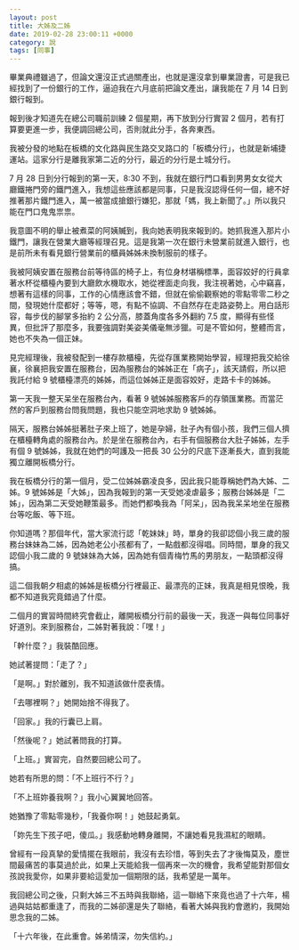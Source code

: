 ```yaml
---
layout: post
title: 大姊及二姊
date: 2019-02-28 23:00:11 +0000
category: 說
tags: [同事]
---
```


畢業典禮雖過了，但論文還沒正式過關產出，也就是還沒拿到畢業證書，可是我已經找到了一份銀行的工作，逼迫我在六月底前把論文產出，讓我能在 7 月 14 日到銀行報到。

<!--more-->

報到後才知道先在總公司職前訓練 2 個星期，再下放到分行實習 2 個月，若有打算要更進一步，我便調回總公司，否則就此分手，各奔東西。

我被分發的地點在板橋的文化路與民生路交叉路口的「板橋分行」，也就是新埔捷運站。這家分行是離我家第二近的分行，最近的分行是土城分行。

7 月 28 日到分行報到的第一天，8:30 不到，我就在銀行門口看到男男女女從大廳鐵捲門旁的鐵門進入，我想這些應該都是同事，只是我沒認得任何一個，總不好推著那片鐵門進入，萬一被當成搶銀行嫌犯，那就「媽，我上新聞了。」所以我只能在門口鬼鬼祟祟。

我意圖不明的舉止被煮菜的阿姨贓到，我向她表明我來報到的。她抓我進入那片小鐵門，讓我在營業大廳等經理召見。這是我第一次在銀行未營業前就進入銀行，也是前所未有看見銀行營業前的櫃員姊姊未換制服前的樣子。

我被阿姨安置在服務台前等待區的椅子上，有位身材堪稱標準，面容姣好的行員拿著水杯從櫃檯內要到大廳飲水機取水，她從裡面走向我，我注視著她，心中竊喜，想著有這樣的同事，工作的心情應該會不錯，但就在偷偷觀察她的零點零零二秒之間，發現她什麼都好；等等，嗯，有點不協調、不自然存在走路姿勢上。用白話形容，每步伐的腳掌多抬約 2 公分高，膝蓋角度各多外翻約 7.5 度，顯得有些怪異，但批評了那麼多，我要強調對美姿美儀毫無涉獵。可是不管如何，整體而言，她也不失為一個正妹。

見完經理後，我被發配到一樓存款櫃檯，先從存匯業務開始學習，經理把我交給徐襄，徐襄把我安置在服務台，因為服務台的姊姊正在「病子」，該天請假，所以把我託付給 9 號櫃檯漂亮的姊姊，而這位姊姊正是面容姣好，走路卡卡的姊姊。

第一天我一整天呆坐在服務台內，看著 9 號姊姊服務客戶的存領匯業務。而當茫然的客戶到服務台問我問題，我也只能空洞地求助 9 號姊姊。

隔天，服務台姊姊挺著肚子來上班了，她是孕婦，肚子內有個小孩，我們三個人擠在櫃檯轉角處的服務台內。於是坐在服務台內，右手有個服務台大肚子姊姊，左手有個 9 號姊姊，我就在她們的呵護及一把長 30 公分的尺底下逐漸長大，直到我能獨立離開板橋分行。

我在板橋分行的第一個月，受二位姊姊霸凌良多，因此我只能尊稱她們為大姊、二姊。9 號姊姊是「大姊」，因為我報到的第一天受她凌虐最多；服務台姊姊是「二姊」，因為第二天受她鞭策最多。而她們都喚我為「阿呆」，因為我呆呆地坐在服務台等吃飯、等下班。

你知道嗎？那個年代，當大家流行認「乾妹妹」時，單身的我卻認個小我三歲的服務台妹妹為二姊，因為她老公小孩都有了，一點戲都沒得唱。同時間，單身的我又認個小我二歲的 9 號妹妹為大姊，因為她有個青梅竹馬的男朋友，一點頭都沒得搞。

這二個我朝夕相處的姊姊是板橋分行裡最正、最漂亮的正妹，我真是相見恨晚，我都不知道我究竟錯過了什麼。

二個月的實習時間終究會截止，離開板橋分行前的最後一天，我逐一與每位同事好好道別。來到服務台，二姊對著我說：「嘿！」

「幹什麼？」我裝酷回應。

她試著提問：「走了？」

「是啊。」對於離別，我不知道該做什麼表情。

「去哪裡啊？」她開始捨不得我了。

「回家。」我的行囊已上肩。

「然後呢？」她試著問我的打算。

「上班。」實習完，自然要回總公司了。

她若有所思的問：「不上班行不行？」

「不上班妳養我啊？」我小心翼翼地回答。

她猶豫了零點零幾秒，「我養你啊！」她鼓起勇氣。

「妳先生下孩子吧，傻瓜。」我感動地轉身離開，不讓她看見我濕紅的眼睛。

曾經有一段真摯的愛情擺在我眼前，我沒有去珍惜，等到失去了才後悔莫及，塵世間最痛苦的事莫過於此，如果上天能給我一個再來一次的機會，我希望能對那個女孩說我愛你，如果非要給這愛加一個期限的話，我希望是一萬年。

我回總公司之後，只剩大姊三不五時與我聯絡，這一聯絡下來竟也過了十六年，楊過與姑姑都重逢了，而我的二姊卻還是失了聯絡，看著大姊與我約會邀約，我開始思念我的二姊。

「十六年後，在此重會。姊弟情深，勿失信約。」
